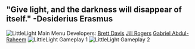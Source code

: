 ## "Give light, and the darkness will disappear of itself." -Desiderius Erasmus
![LittleLight Main Menu](https://i.ibb.co/7GkKcZY/littlelight-main-menu.png)
Developers: [Brett Davis](https://github.com/menacingmanatee) [Jill Rogers](https://github.com/jilroge7) [Gabriel Abdul-Raheem](https://github.com/gabrielabdul)
![LittleLight Gameplay 1](https://i.ibb.co/tYN1DNC/littlelight-gameplay.png)
![LittleLight Gameplay 2](https://i.ibb.co/0YLFs9P/littlelight-gameplay-2.png)
